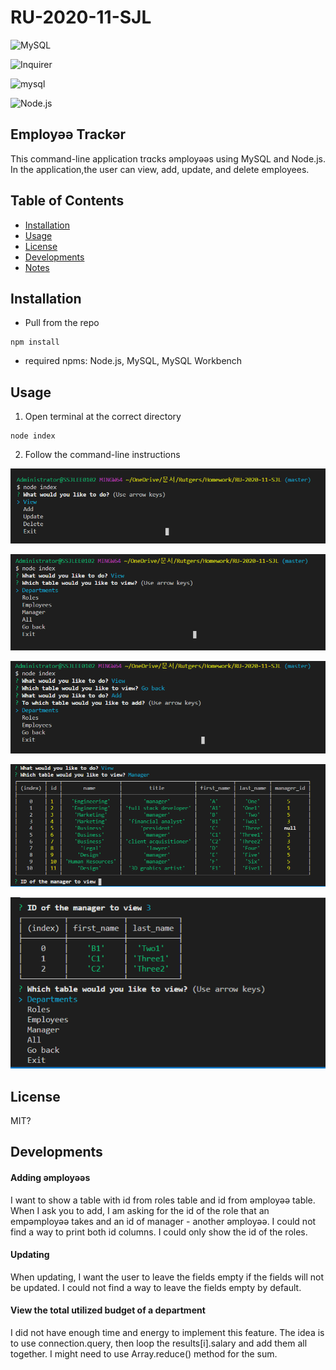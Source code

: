 # RU-2020-11-SJL

![MySQL](https://img.shields.io/static/v1?label=SQL&message=MySQL&color=green)

![Inquirer](https://img.shields.io/static/v1?label=npm&message=inquirer&color=brightgreen)

![mysql](https://img.shields.io/static/v1?label=npm&message=mysql&color=brightgreen)

![Node.js](https://img.shields.io/static/v1?label=Node.&message=js&color=brightgreen)

## Employəə Trackər
This command-line application trɑcks əmployəəs using MySQL and Node.js. In the application,the user can view, add, update, and delete employees. 

## Table of Contents 

* [Installation](#installation)
* [Usage](#usage)
* [License](#license)
* [Developments](#developments)
* [Notes](#notes)

## Installation 
* Pull from the repo 
```
npm install
``` 
* required npms: Node.js, MySQL, MySQL Workbench 

## Usage 
1. Open terminal at the correct directory
```
node index
```
2. Follow the command-line instructions 

![01](/01.PNG)

![02](/02.PNG)

![03](/03.PNG)

![04](/04.PNG)

![05](/05.PNG)

## License 

MIT?

## Developments 

#### Adding əmployəəs 
 I want to show a table with id from roles table and id from əmployəə table. When I ask you to add, I am asking for the id of the role that an empəmployəə  takes and an id of manager  - another əmployəə. I could not find a way to print both id columns. I could only show the id of the roles. 

#### Updating
When updating, I want the user to leave the fields empty if the fields will not be updated. I could not find a way to leave the fields empty by default. 

#### View the total utilized budget of a department 
I did not have enough time and energy to implement this feature. The idea is to use connection.query, then loop the results[i].salary and add them all together. I might need to use Array.reduce() method for the sum. 

